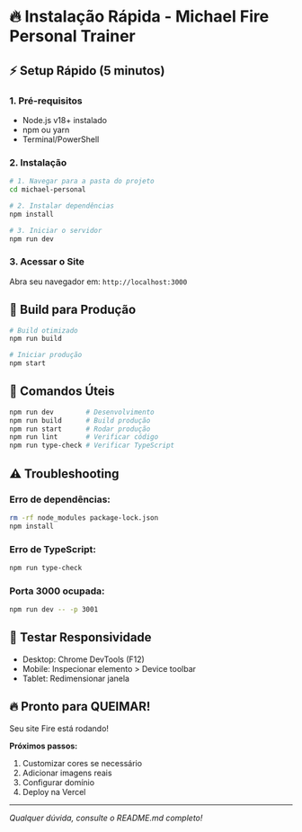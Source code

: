 # 🔥 Instalação Rápida - Michael Fire Personal Trainer

## ⚡ Setup Rápido (5 minutos)

### 1. Pré-requisitos
- Node.js v18+ instalado
- npm ou yarn
- Terminal/PowerShell

### 2. Instalação

```bash
# 1. Navegar para a pasta do projeto
cd michael-personal

# 2. Instalar dependências
npm install

# 3. Iniciar o servidor
npm run dev
```

### 3. Acessar o Site
Abra seu navegador em: `http://localhost:3000`

## 🚀 Build para Produção

```bash
# Build otimizado
npm run build

# Iniciar produção
npm start
```

## 🔧 Comandos Úteis

```bash
npm run dev        # Desenvolvimento
npm run build      # Build produção
npm run start      # Rodar produção
npm run lint       # Verificar código
npm run type-check # Verificar TypeScript
```

## ⚠️ Troubleshooting

### Erro de dependências:
```bash
rm -rf node_modules package-lock.json
npm install
```

### Erro de TypeScript:
```bash
npm run type-check
```

### Porta 3000 ocupada:
```bash
npm run dev -- -p 3001
```

## 📱 Testar Responsividade

- Desktop: Chrome DevTools (F12)
- Mobile: Inspecionar elemento > Device toolbar
- Tablet: Redimensionar janela

## 🔥 Pronto para QUEIMAR!

Seu site Fire está rodando! 

**Próximos passos:**
1. Customizar cores se necessário
2. Adicionar imagens reais
3. Configurar domínio
4. Deploy na Vercel

---
*Qualquer dúvida, consulte o README.md completo!* 